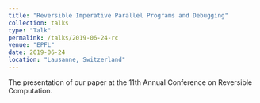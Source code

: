 ```yaml
---
title: "Reversible Imperative Parallel Programs and Debugging"
collection: talks
type: "Talk"
permalink: /talks/2019-06-24-rc
venue: "EPFL"
date: 2019-06-24
location: "Lausanne, Switzerland"
---
```


The presentation of our paper at the 11th Annual Conference on Reversible Computation. 
